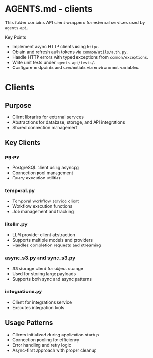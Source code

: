 # AGENTS.md - clients

This folder contains API client wrappers for external services used by `agents-api`.

Key Points
- Implement async HTTP clients using `httpx`.
- Obtain and refresh auth tokens via `common/utils/auth.py`.
- Handle HTTP errors with typed exceptions from `common/exceptions`.
- Write unit tests under `agents-api/tests/`.
- Configure endpoints and credentials via environment variables.

# Clients

## Purpose
- Client libraries for external services
- Abstractions for database, storage, and API integrations
- Shared connection management

## Key Clients

### pg.py
- PostgreSQL client using asyncpg
- Connection pool management
- Query execution utilities

### temporal.py
- Temporal workflow service client
- Workflow execution functions
- Job management and tracking

### litellm.py
- LLM provider client abstraction
- Supports multiple models and providers
- Handles completion requests and streaming

### async_s3.py and sync_s3.py
- S3 storage client for object storage
- Used for storing large payloads
- Supports both sync and async patterns

### integrations.py
- Client for integrations service
- Executes integration tools

## Usage Patterns
- Clients initialized during application startup
- Connection pooling for efficiency
- Error handling and retry logic
- Async-first approach with proper cleanup
